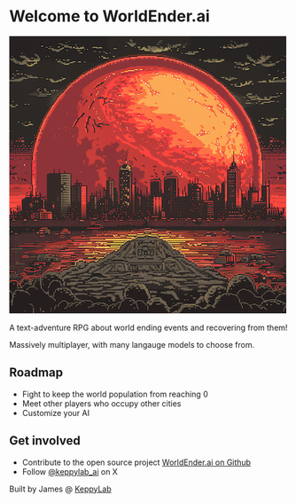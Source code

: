 # Welcome to WorldEnder.ai 
![WorldEnder.ai](/assets/we_hero.png)

A text-adventure RPG about world ending events and recovering from them!

Massively multiplayer, with many langauge models to choose from.


## Roadmap 

* Fight to keep the world population from reaching 0
* Meet other players who occupy other cities 
* Customize your AI

## Get involved
* Contribute to the open source project [WorldEnder.ai on Github](https://github.com/keppy/WorldEnder.ai)
* Follow [@keppylab_ai](https://x.com/keppylab_ai) on X


Built by James @ [KeppyLab](https://github.com/keppy/WorldEnder.ai)
